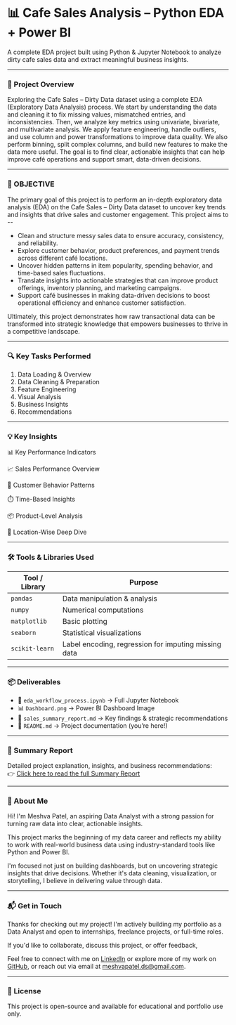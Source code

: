 # 📊 Cafe Sales Analysis – Python EDA + Power BI

A complete EDA project built using Python & Jupyter Notebook to analyze dirty cafe sales data and extract meaningful business insights.

--- 

### 📌 Project Overview 

Exploring the Cafe Sales – Dirty Data dataset using a complete EDA (Exploratory Data Analysis) process. We start by understanding the data and cleaning it to fix missing values, mismatched entries, and inconsistencies. Then, we analyze key metrics using univariate, bivariate, and multivariate analysis. We apply feature engineering, handle outliers, and use column and power transformations to improve data quality. We also perform binning, split complex columns, and build new features to make the data more useful. The goal is to find clear, actionable insights that can help improve café operations and support smart, data-driven decisions.

---

### 🎯 OBJECTIVE

The primary goal of this project is to perform an in-depth exploratory data analysis (EDA) on the Cafe Sales – Dirty Data dataset to uncover key trends and insights that drive sales and customer engagement.
This project aims to --
  * Clean and structure messy sales data to ensure accuracy, consistency, and reliability.
  * Explore customer behavior, product preferences, and payment trends across different café locations.
  * Uncover hidden patterns in item popularity, spending behavior, and time-based sales fluctuations.
  * Translate insights into actionable strategies that can improve product offerings, inventory planning, and marketing campaigns.
  * Support café businesses in making data-driven decisions to boost operational efficiency and enhance customer satisfaction.

Ultimately, this project demonstrates how raw transactional data can be transformed into strategic knowledge that empowers businesses to thrive in a competitive landscape.

---

### 🔍 Key Tasks Performed

1. Data Loading & Overview
2. Data Cleaning & Preparation
3. Feature Engineering
4. Visual Analysis
5. Business Insights 
6. Recommendations

---

### 💡 Key Insights

📊 Key Performance Indicators

📈 Sales Performance Overview

👥 Customer Behavior Patterns

⏱️ Time-Based Insights

📦 Product-Level Analysis

📍 Location-Wise Deep Dive

---

### 🛠️ Tools & Libraries Used

| Tool / Library    | Purpose |
|-------------------|---------|
| `pandas`          | Data manipulation & analysis |
| `numpy`           | Numerical computations |
| `matplotlib`      | Basic plotting |
| `seaborn`         | Statistical visualizations |
| `scikit-learn`    | Label encoding, regression for imputing missing data |

---

### 📦 Deliverables

- 📁 `eda_workflow_process.ipynb` → Full Jupyter Notebook
- 📊 `Dashboard.png` → Power BI Dashboard Image
- 📝 `sales_summary_report.md` → Key findings & strategic recommendations
- 📄 `README.md` → Project documentation (you’re here!)

---

### 📄 Summary Report
Detailed project explanation, insights, and business recommendations:  
👉 [Click here to read the full Summary Report](./sales_summary_report.md)

---

### 🌟 About Me

Hi! I'm Meshva Patel, an aspiring Data Analyst with a strong passion for turning raw data into clear, actionable insights.

This project marks the beginning of my data career and reflects my ability to work with real-world business data using industry-standard tools like Python and Power BI.

I'm focused not just on building dashboards, but on uncovering strategic insights that drive decisions. Whether it's data cleaning, visualization, or storytelling, I believe in delivering value through data.

---

### 📬 Get in Touch

Thanks for checking out my project! I'm actively building my portfolio as a Data Analyst and open to internships, freelance projects, or full-time roles.

If you'd like to collaborate, discuss this project, or offer feedback,

Feel free to connect with me on [LinkedIn](https://linkedin.com/in/meshva-patel-8750b02b7) or explore more of my work on [GitHub](https://github.com/Meshva7), or reach out via email at meshvapatel.ds@gmail.com.

---

### 📌 License  
This project is open-source and available for educational and portfolio use only.



